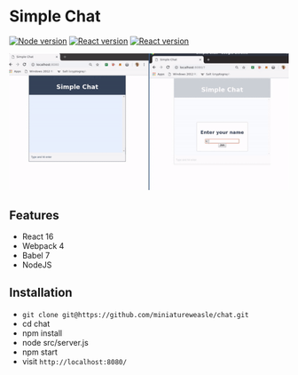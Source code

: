 # Simple Chat
[![Node version](https://img.shields.io/node/v/[11.10.0].svg?style=flat)](http://nodejs.org/download/)
[![React version](https://img.shields.io/react/v/[16.6.0].svg?style=flat)]()
[![React version](https://img.shields.io/qunit/v/[2.9.2].svg?style=flat)]()




![Alt Text](demo/two_person_chat.gif)

## Features

* React 16
* Webpack 4
* Babel 7
* NodeJS

## Installation

* `git clone git@https://github.com/miniatureweasle/chat.git`
* cd chat 
* npm install
* node src/server.js
* npm start
* visit `http://localhost:8080/`
